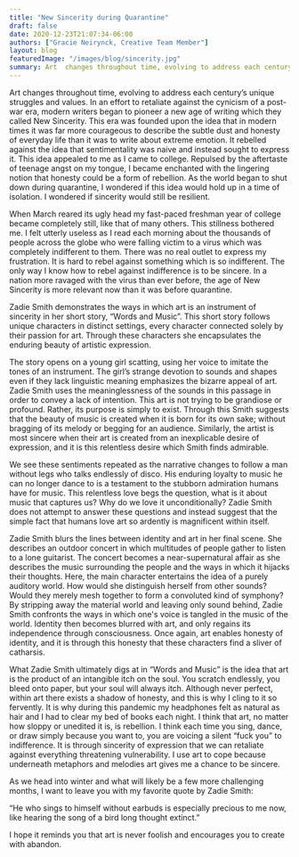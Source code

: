 ```yaml
---
title: "New Sincerity during Quarantine"
draft: false
date: 2020-12-23T21:07:34-06:00
authors: ["Gracie Neirynck, Creative Team Member"]
layout: blog
featuredImage: "/images/blog/sincerity.jpg"
summary: Art  changes throughout time, evolving to address each century’s unique  struggles and values. In an effort to retaliate against the cynicism of a  post-war era, modern writers began to pioneer a new age of writing  which they called New Sincerity. 
---
```


Art  changes throughout time, evolving to address each century’s unique  struggles and values. In an effort to retaliate against the cynicism of a  post-war era, modern writers began to pioneer a new age of writing  which they called New Sincerity. This era was founded upon the idea that  in modern times it was far more courageous to describe the subtle dust  and honesty of everyday life than it was to write about extreme emotion.  It rebelled against the idea that sentimentality was naive and instead  sought to express it. This idea appealed to me as I came to college.  Repulsed by the aftertaste of teenage angst on my tongue, I became  enchanted with the lingering notion that honesty could be a form of  rebellion. As the world began to shut down during quarantine, I wondered  if this idea would hold up in a time of isolation. I wondered if  sincerity would still be resilient.  

When  March reared its ugly head my fast-paced freshman year of college  became completely still, like that of many others. This stillness  bothered me. I felt utterly useless as I read each morning about the  thousands of people across the globe who were falling victim to a virus  which was completely indifferent to them. There was no real outlet to  express my frustration. It is hard to rebel against something which is  so indifferent. The only way I know how to rebel against indifference is  to be sincere. In a nation more ravaged with the virus than ever  before, the age of New Sincerity is more relevant now than it was before  quarantine. 

Zadie Smith demonstrates the ways in which art is an  instrument of sincerity in her short story, “Words and Music”. This  short story follows unique characters in distinct settings, every  character connected solely by their passion for art. Through these  characters she encapsulates the enduring beauty of artistic expression. 

The  story opens on a young girl scatting, using her voice to imitate the  tones of an instrument. The girl’s strange devotion to sounds and shapes  even if they lack linguistic meaning emphasizes the bizarre appeal of  art. Zadie Smith uses the meaninglessness of the sounds in this passage  in order to convey a lack of intention. This art is not trying to be  grandiose or profound. Rather, its purpose is simply to exist. Through  this Smith suggests that the beauty of music is created when it is born  for its own sake; without bragging of its melody or begging for an  audience. Similarly, the artist is most sincere when their art is  created from an inexplicable desire of expression, and it is this  relentless desire which Smith finds admirable. 

We see these  sentiments repeated as the narrative changes to follow a man without  legs who talks endlessly of disco. His enduring loyalty to music he can  no longer dance to is a testament to the stubborn admiration humans have  for music. This relentless love begs the question, what is it about  music that captures us? Why do we love it unconditionally? Zadie Smith  does not attempt to answer these questions and instead suggest that the  simple fact that humans love art so ardently is magnificent within  itself. 

Zadie Smith blurs the lines between identity and art in  her final scene. She describes an outdoor concert in which multitudes of  people gather to listen to a lone guitarist. The concert becomes a  near-supernatural affair as she describes the music surrounding the  people and the ways in which it hijacks their thoughts. Here, the main  character entertains the idea of a purely auditory world. How would she  distinguish herself from other sounds? Would they merely mesh together  to form a convoluted kind of symphony? By stripping away the material  world and leaving only sound behind, Zadie Smith confronts the ways in  which one's voice is tangled in the music of the world. Identity then  becomes blurred with art, and only regains its independence through  consciousness. Once again, art enables honesty of identity, and it is  through this honesty that these characters find a sliver of catharsis. 

What  Zadie Smith ultimately digs at in “Words and Music” is the idea that  art is the product of an intangible itch on the soul. You scratch  endlessly, you bleed onto paper, but your soul will always itch.  Although never perfect, within art there exists a shadow of honesty, and  this is why I cling to it so fervently. It is why during this pandemic  my headphones felt as natural as hair and I had to clear my bed of books  each night. I think that art, no matter how sloppy or unedited it is,  is rebellion. I think each time you sing, dance, or draw simply because  you want to, you are voicing a silent “fuck you” to indifference. It is  through sincerity of expression that we can retaliate against everything  threatening vulnerability. I use art to cope because underneath  metaphors and melodies art gives me a chance to be sincere.

As we  head into winter and what will likely be a few more challenging months, I  want to leave you with my favorite quote by Zadie Smith: 

“He who  sings to himself without earbuds is especially precious to me now, like  hearing the song of a bird long thought extinct.” 

I hope it reminds you that art is never foolish and encourages you to create with abandon.  